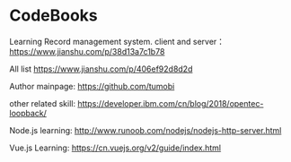 # CodeBooks

Learning 
Record management system.
client and server：
https://www.jianshu.com/p/38d13a7c1b78

All list
https://www.jianshu.com/p/406ef92d8d2d

Author mainpage:
https://github.com/tumobi

other related skill:
https://developer.ibm.com/cn/blog/2018/opentec-loopback/

Node.js learning:
http://www.runoob.com/nodejs/nodejs-http-server.html


Vue.js Learning:
https://cn.vuejs.org/v2/guide/index.html
